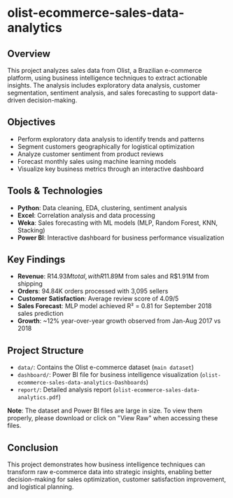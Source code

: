 # olist-ecommerce-sales-data-analytics

## Overview
This project analyzes sales data from Olist, a Brazilian e-commerce platform, using business intelligence techniques to extract actionable insights. The analysis includes exploratory data analysis, customer segmentation, sentiment analysis, and sales forecasting to support data-driven decision-making.

## Objectives
- Perform exploratory data analysis to identify trends and patterns
- Segment customers geographically for logistical optimization
- Analyze customer sentiment from product reviews
- Forecast monthly sales using machine learning models
- Visualize key business metrics through an interactive dashboard

## Tools & Technologies
- **Python**: Data cleaning, EDA, clustering, sentiment analysis
- **Excel**: Correlation analysis and data processing
- **Weka**: Sales forecasting with ML models (MLP, Random Forest, KNN, Stacking)
- **Power BI**: Interactive dashboard for business performance visualization

## Key Findings
- **Revenue**: R$14.93M total, with R$11.89M from sales and R$1.91M from shipping
- **Orders**: 94.84K orders processed with 3,095 sellers
- **Customer Satisfaction**: Average review score of 4.09/5
- **Sales Forecast**: MLP model achieved R² = 0.81 for September 2018 sales prediction
- **Growth**: ~12% year-over-year growth observed from Jan-Aug 2017 vs 2018

## Project Structure
- `data/`: Contains the Olist e-commerce dataset (`main dataset`)
- `dashboard/`: Power BI file for business intelligence visualization (`olist-ecommerce-sales-data-analytics-Dashboards`)
- `report/`: Detailed analysis report (`olist-ecommerce-sales-data-analytics.pdf`)

**Note**: The dataset and Power BI files are large in size. To view them properly, please download or click on "View Raw" when accessing these files.

## Conclusion
This project demonstrates how business intelligence techniques can transform raw e-commerce data into strategic insights, enabling better decision-making for sales optimization, customer satisfaction improvement, and logistical planning.
